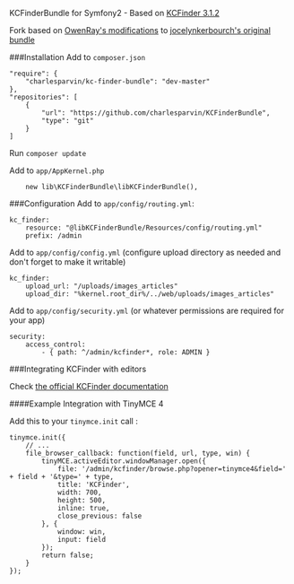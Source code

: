 KCFinderBundle for Symfony2 - Based on [KCFinder 3.1.2](http://kcfinder.sunhater.com)

Fork based on [OwenRay's modifications](https://github.com/OwenRay/KCFinderBundle) to [jocelynkerbourch's original bundle]( https://github.com/jocelynkerbourch/KCFinderBundle)

###Installation
Add to `composer.json`
```
"require": {
    "charlesparvin/kc-finder-bundle": "dev-master"
},
"repositories": [
    {
        "url": "https://github.com/charlesparvin/KCFinderBundle",
        "type": "git"
    }
]
```

Run `composer update`

Add to `app/AppKernel.php`
```
    new lib\KCFinderBundle\libKCFinderBundle(),
```

###Configuration
Add to `app/config/routing.yml`:
```
kc_finder: 
    resource: "@libKCFinderBundle/Resources/config/routing.yml" 
    prefix: /admin
```

Add to `app/config/config.yml` (configure upload directory as needed and don't forget to make it writable)
```
kc_finder:
    upload_url: "/uploads/images_articles"
    upload_dir: "%kernel.root_dir%/../web/uploads/images_articles"
```

Add to `app/config/security.yml` (or whatever permissions are required for your app)
```
security:
    access_control:
        - { path: ^/admin/kcfinder*, role: ADMIN }
```

###Integrating KCFinder with editors

Check [the official KCFinder documentation](http://kcfinder.sunhater.com/integrate)

####Example Integration with TinyMCE 4

Add this to your `tinymce.init` call :
```
tinymce.init({
    // ...
    file_browser_callback: function(field, url, type, win) {
        tinyMCE.activeEditor.windowManager.open({
            file: '/admin/kcfinder/browse.php?opener=tinymce4&field=' + field + '&type=' + type,
            title: 'KCFinder',
            width: 700,
            height: 500,
            inline: true,
            close_previous: false
        }, {
            window: win,
            input: field
        });
        return false;
    }
});
```
